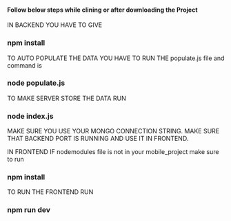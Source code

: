 <h4>Follow below steps while clining or after downloading the Project</h4>
IN BACKEND YOU HAVE TO GIVE <h3>npm install</h3>

TO AUTO POPULATE THE DATA YOU HAVE TO RUN THE populate.js file and command is
<h3>node populate.js</h3>

TO MAKE SERVER STORE THE DATA RUN <h3>node index.js</h3>

MAKE SURE YOU USE YOUR MONGO CONNECTION STRING.
MAKE SURE THAT BACKEND PORT IS RUNNING AND USE IT IN FRONTEND.

IN FRONTEND
IF nodemodules file is not in your mobile_project make sure to run <h3>npm install</h3>

TO RUN THE FRONTEND RUN <h3>npm run dev</h3>
